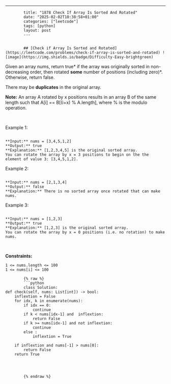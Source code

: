 ---
            title: "1878 Check If Array Is Sorted And Rotated"
            date: "2025-02-02T10:38:58+01:00"
            categories: ["leetcode"]
            tags: [python]
            layout: post
            ---
            

            ## [Check if Array Is Sorted and Rotated](https://leetcode.com/problems/check-if-array-is-sorted-and-rotated) ![image](https://img.shields.io/badge/Difficulty-Easy-brightgreen)

Given an array nums, return true* if the array was originally sorted in non-decreasing order, then rotated **some** number of positions (including zero)*. Otherwise, return false.

There may be **duplicates** in the original array.

**Note:** An array A rotated by x positions results in an array B of the same length such that A[i] == B[(i+x) % A.length], where % is the modulo operation.

 

Example 1:

```

**Input:** nums = [3,4,5,1,2]
**Output:** true
**Explanation:** [1,2,3,4,5] is the original sorted array.
You can rotate the array by x = 3 positions to begin on the the element of value 3: [3,4,5,1,2].

```

Example 2:

```

**Input:** nums = [2,1,3,4]
**Output:** false
**Explanation:** There is no sorted array once rotated that can make nums.

```

Example 3:

```

**Input:** nums = [1,2,3]
**Output:** true
**Explanation:** [1,2,3] is the original sorted array.
You can rotate the array by x = 0 positions (i.e. no rotation) to make nums.

```

 

**Constraints:**

	1 <= nums.length <= 100
	1 <= nums[i] <= 100

            {% raw %}
            ```python
            class Solution:
    def check(self, nums: List[int]) -> bool:
        inflextion = False
        for idx, k in enumerate(nums):
            if idx == 0:
                continue
            if k < nums[idx-1] and  inflextion:
                return False
            if k >= nums[idx-1] and not inflextion:
                continue
            else :
                inflextion = True

        if inflextion and nums[-1] > nums[0]:
            return False
        return True



        
            {% endraw %}
            